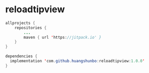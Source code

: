 # reloadtipview

```Java
allprojects {
	repositories {
		...
		maven { url 'https://jitpack.io' }
	}
}
  
dependencies {
  implementation 'com.github.huangshunbo:reloadtipview:1.0.0'
}
```
